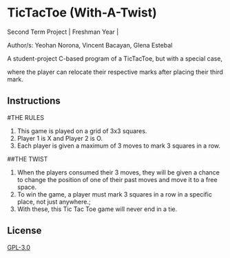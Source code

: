 # TicTacToe (With-A-Twist) 
Second Term Project | Freshman Year | 

Author/s: Yeohan Norona, Vincent Bacayan, Glena Estebal

A student-project C-based program of a TicTacToe, but with a special case, 

where the player can relocate their respective marks after placing their third mark. 

## Instructions

#THE RULES

1. This game is played on a grid of 3x3 squares.
2. Player 1 is X and Player 2 is O.
3. Each player is given a maximum of 3 moves to mark 3 squares in a row.

##THE TWIST
1. When the players consumed their 3 moves, they will be given a chance to change the position of one of their past  moves and move it to a free space.
2. To win the game, a player must mark 3 squares in a row in a specific place, not just anywhere.;
3. With these, this Tic Tac Toe game will never end in a tie.

## License
[GPL-3.0](https://choosealicense.com/licenses/gpl-3.0/)
